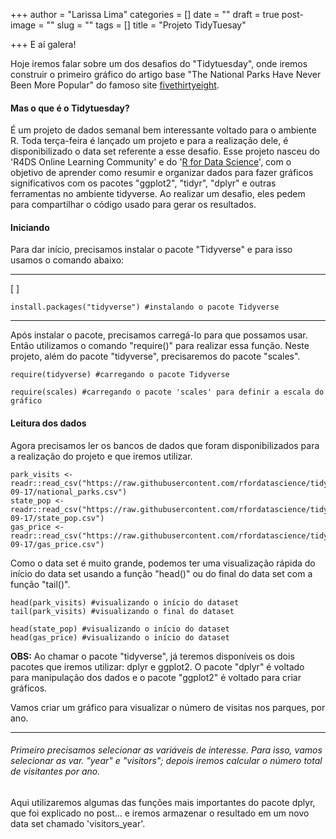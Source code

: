 +++
author = "Larissa Lima"
categories = []
date = ""
draft = true
post-image = ""
slug = ""
tags = []
title = "Projeto TidyTuesay"

+++
E aí galera!

Hoje iremos falar sobre um dos desafios do "Tidytuesday", onde iremos construir o primeiro gráfico do artigo base "The National Parks Have Never Been More Popular" do famoso site [fivethirtyeight](https://fivethirtyeight.com/features/the-national-parks-have-never-been-more-popular/).

#### Mas o que é o Tidytuesday?

É um projeto de dados semanal bem interessante voltado para o ambiente R. Toda terça-feira é lançado um projeto e para a realização dele, é disponibilizado o data set referente a esse desafio. Esse projeto nasceu do 'R4DS Online Learning Community' e do '[R for Data Science](https://r4ds.had.co.nz/)', com o objetivo de aprender como resumir e organizar dados para fazer gráficos significativos com os pacotes "ggplot2", "tidyr", "dplyr" e outras ferramentas no ambiente tidyverse. Ao realizar um desafio, eles pedem para compartilhar o código usado para gerar os resultados.

#### **Iniciando**

Para dar início, precisamos instalar o pacote "Tidyverse" e para isso usamos o comando abaixo:

***

\[ \]

    install.packages("tidyverse") #instalando o pacote Tidyverse

***

Após instalar o pacote, precisamos carregá-lo para que possamos usar. Então utilizamos o comando "require()" para realizar essa função. Neste projeto, além do pacote "tidyverse", precisaremos do pacote "scales".

    require(tidyverse) #carregando o pacote Tidyverse

    require(scales) #carregando o pacote 'scales' para definir a escala do gráfico

#### **Leitura dos dados**

Agora precisamos ler os bancos de dados que foram disponibilizados para a realização do projeto e que iremos utilizar.

    park_visits <- readr::read_csv("https://raw.githubusercontent.com/rfordatascience/tidytuesday/master/data/2019/2019-09-17/national_parks.csv")
    state_pop <- readr::read_csv("https://raw.githubusercontent.com/rfordatascience/tidytuesday/master/data/2019/2019-09-17/state_pop.csv")
    gas_price <- readr::read_csv("https://raw.githubusercontent.com/rfordatascience/tidytuesday/master/data/2019/2019-09-17/gas_price.csv")

Como o data set é muito grande, podemos ter uma visualização rápida do início do data set usando a função "head()" ou do final do data set com a função "tail()".

    head(park_visits) #visualizando o início do dataset
    tail(park_visits) #visualizando o final do dataset
    
    head(state_pop) #visualizando o início do dataset
    head(gas_price) #visualizando o início do dataset

**OBS:** Ao chamar o pacote "tidyverse", já teremos disponíveis os dois pacotes que iremos utilizar: dplyr e ggplot2. O pacote "dplyr" é voltado para manipulação dos dados e o pacote "ggplot2" é voltado para criar gráficos.

Vamos criar um gráfico para visualizar o número de visitas nos parques, por ano.

***

###### Primeiro precisamos selecionar as variáveis de interesse. Para isso, vamos selecionar as var. "year" e "visitors"; depois iremos calcular o número total de visitantes por ano.

Aqui utilizaremos algumas das funções mais importantes do pacote dplyr, que foi explicado no post... e iremos armazenar o resultado em um novo data set chamado 'visitors_year'.